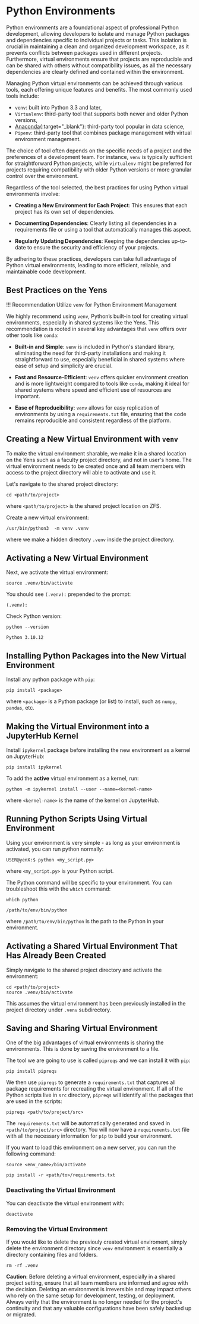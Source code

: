 # Python Environments

Python environments are a foundational aspect of professional Python development, allowing developers to isolate and manage Python packages and dependencies specific to individual projects or tasks. This isolation is crucial in maintaining a clean and organized development workspace, as it prevents conflicts between packages used in different projects. Furthermore, virtual environments ensure that projects are reproducible and can be shared with others without compatibility issues, as all the necessary dependencies are clearly defined and contained within the environment.

Managing Python virtual environments can be achieved through various tools, each offering unique features and benefits. The most commonly used tools include:

* `venv`: built into Python 3.3 and later,
* `Virtualenv`: third-party tool that supports both newer and older Python versions, 
* [Anaconda](https://www.anaconda.com/products/distribution){:target="_blank"}: third-party tool popular in data science,
* `Pipenv`: third-party tool that combines package management with virtual environment management.

The choice of tool often depends on the specific needs of a project and the preferences of a development team. For instance, `venv` is typically sufficient for straightforward Python projects, while `virtualenv` might be preferred for projects requiring compatibility with older Python versions or more granular control over the environment.

Regardless of the tool selected, the best practices for using Python virtual environments involve:

*  **Creating a New Environment for Each Project**: This ensures that each project has its own set of dependencies.

*  **Documenting Dependencies**: Clearly listing all dependencies in a requirements file or using a tool that automatically manages this aspect.

*  **Regularly Updating Dependencies**: Keeping the dependencies up-to-date to ensure the security and efficiency of your projects.

By adhering to these practices, developers can take full advantage of Python virtual environments, leading to more efficient, reliable, and maintainable code development.

## Best Practices on the Yens
!!! Recommendation
    Utilize `venv` for Python Environment Management

We highly recommend using `venv`, Python’s built-in tool for creating virtual environments, especially in shared systems like the Yens. This recommendation is rooted in several key advantages that `venv` offers over other tools like `conda`:

* **Built-in and Simple**: `venv` is included in Python's standard library, eliminating the need for third-party installations and making it straightforward to use, especially beneficial in shared systems where ease of setup and simplicity are crucial.

* **Fast and Resource-Efficient**: `venv` offers quicker environment creation and is more lightweight compared to tools like `conda`, making it ideal for shared systems where speed and efficient use of resources are important.

* **Ease of Reproducibility**: `venv` allows for easy replication of environments by using a `requirements.txt` file, ensuring that the code remains reproducible and consistent regardless of the platform.

## Creating a New Virtual Environment with `venv`

To make the virtual environment sharable, we make it in a shared location on the Yens such as a faculty project directory, and not in user's home. The virtual environment needs to be created once and all team members with access to the project directory will able to activate and use it. 

Let's navigate to the shared project directory:

```title="Terminal Command"
cd <path/to/project>
```
where `<path/to/project>` is the shared project location on ZFS.

Create a new virtual environment:

```title="Terminal Command"
/usr/bin/python3  -m venv .venv
```
where we make a hidden directory `.venv` inside the project directory. 

## Activating a New Virtual Environment 

Next, we activate the virtual environment:

```title="Terminal Command"
source .venv/bin/activate
```

You should see `(.venv):` prepended to the prompt: 

```{ .yaml .no-copy }
(.venv): 
```

Check Python version:

```title="Terminal Command"
python --version
```
```{ .yaml .no-copy }
Python 3.10.12
```

## Installing Python Packages into the New Virtual Environment
Install any python package with `pip`:

```title="Terminal Command"
pip install <package>
```

where `<package>` is a Python package (or list) to install, such as `numpy`, `pandas`, etc.

## Making the Virtual Environment into a JupyterHub Kernel 
Install `ipykernel` package before installing the new environment as a kernel on JupyterHub:

```title="Terminal Command"
pip install ipykernel
```

To add the **active** virtual environment as a kernel, run:

```title="Terminal Command"
python -m ipykernel install --user --name=<kernel-name>
```
where `<kernel-name>` is the name of the kernel on JupyterHub.

## Running Python Scripts Using Virtual Environment
Using your environment is very simple - as long as your environment is activated, you can run python normally:

```title="Terminal Command (.venv)"
USER@yenX:$ python <my_script.py> 
```
where `<my_script.py>` is your Python script.

The Python command will be specific to your environment. You can troubleshoot this with the `which` command:

```title="Terminal Command (.venv)"
which python
```
```{ .yaml .no-copy }
/path/to/env/bin/python
```
where `/path/to/env/bin/python` is the path to the Python in your environment.

## Activating a Shared Virtual Environment That Has Already Been Created 
Simply navigate to the shared project directory and activate the environment:

```title="Terminal Command"
cd <path/to/project>
source .venv/bin/activate
```
This assumes the virtual environment has been previously installed in the project directory under `.venv` subdirectory.

## Saving and Sharing Virtual Environment

One of the big advantages of virtual environments is sharing the environments. This is done by saving the environment to a file.

The tool we are going to use is called `pipreqs` and we can install it with `pip`:

```title="Terminal Command"
pip install pipreqs
```
We then use `pipreqs` to generate a `requirements.txt` that captures all package requirements for recreating the virtual environment. If all of the Python scripts live in `src` directory, `pipreqs` will identify all the packages that are used in the scripts:

```title="Terminal Command"
pipreqs <path/to/project/src>
```
The `requirements.txt` will be automatically generated and saved in `<path/to/project/src>` directory. You will now have a `requirements.txt` file with all the necessary information for `pip` to build your environment.

If you want to load this environment on a new server, you can run the following command:

```title="Terminal Command"
source <env_name>/bin/activate
```
```title="Terminal Command (<env_name>)"
pip install -r <path/to>/requirements.txt
```

### Deactivating the Virtual Environment
You can deactivate the virtual environment with:

```title="Terminal Command"
deactivate
```

### Removing the Virtual Environment
If you would like to delete the previouly created virtual enviroment, simply delete the environment directory since `venv` environment is essentially a directory containing files and folders. 

```title="Terminal Command"
rm -rf .venv
```

**Caution**: Before deleting a virtual environment, especially in a shared project setting, ensure that all team members are informed and agree with the decision. Deleting an environment is irreversible and may impact others who rely on the same setup for development, testing, or deployment. Always verify that the environment is no longer needed for the project's continuity and that any valuable configurations have been safely backed up or migrated.